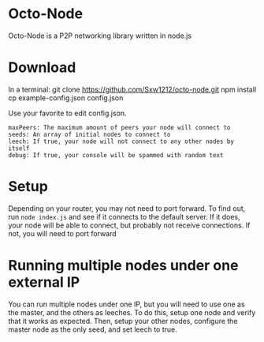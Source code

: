Octo-Node
=========
Octo-Node is a P2P networking library written in node.js

Download
========
In a terminal:
	git clone https://github.com/Sxw1212/octo-node.git
	npm install
	cp example-config.json config.json

Use your favorite to edit config.json.

	maxPeers: The maximum amount of peers your node will connect to
	seeds: An array of initial nodes to connect to
	leech: If true, your node will not connect to any other nodes by itself
	debug: If true, your console will be spammed with random text

Setup
=====
Depending on your router, you may not need to port forward.
To find out, run `node index.js` and see if it connects to the default server.
If it does, your node will be able to connect, but probably not receive connections.
If not, you will need to port forward

Running multiple nodes under one external IP
============================================
You can run multiple nodes under one IP, but you will need to use one as the master, and the others as leeches.
To do this, setup one node and verify that it works as expected.
Then, setup your other nodes, configure the master node as the only seed, and set leech to true.
